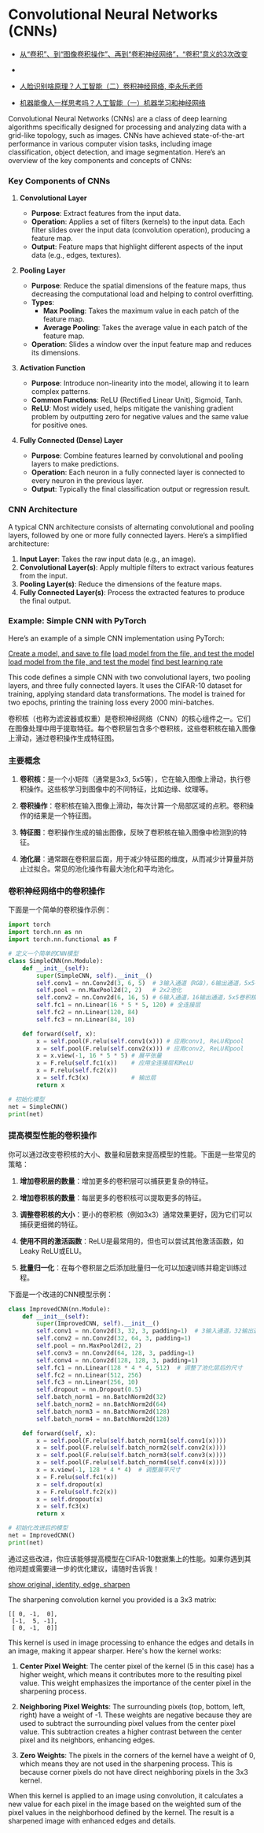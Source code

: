 <h1>Convolutional Neural Networks (CNNs)</h1>

* [从“卷积”、到“图像卷积操作”、再到“卷积神经网络”，“卷积”意义的3次改变](https://www.youtube.com/watch?v=D641Ucd_xuw)
* [](https://www.youtube.com/watch?v=JJSkAkPS8x4)
  
* [人脸识别啥原理？人工智能（二）卷积神经网络, 李永乐老师](https://www.youtube.com/watch?v=AFlIM0jSI9I)

* [机器能像人一样思考吗？人工智能（一）机器学习和神经网络](https://www.youtube.com/watch?v=5A9bmW1qTpk)

Convolutional Neural Networks (CNNs) are a class of deep learning algorithms specifically designed for processing and analyzing data with a grid-like topology, such as images. CNNs have achieved state-of-the-art performance in various computer vision tasks, including image classification, object detection, and image segmentation. Here’s an overview of the key components and concepts of CNNs:

### Key Components of CNNs

1. **Convolutional Layer**
   - **Purpose**: Extract features from the input data.
   - **Operation**: Applies a set of filters (kernels) to the input data. Each filter slides over the input data (convolution operation), producing a feature map.
   - **Output**: Feature maps that highlight different aspects of the input data (e.g., edges, textures).

2. **Pooling Layer**
   - **Purpose**: Reduce the spatial dimensions of the feature maps, thus decreasing the computational load and helping to control overfitting.
   - **Types**: 
     - **Max Pooling**: Takes the maximum value in each patch of the feature map.
     - **Average Pooling**: Takes the average value in each patch of the feature map.
   - **Operation**: Slides a window over the input feature map and reduces its dimensions.

3. **Activation Function**
   - **Purpose**: Introduce non-linearity into the model, allowing it to learn complex patterns.
   - **Common Functions**: ReLU (Rectified Linear Unit), Sigmoid, Tanh.
   - **ReLU**: Most widely used, helps mitigate the vanishing gradient problem by outputting zero for negative values and the same value for positive ones.

4. **Fully Connected (Dense) Layer**
   - **Purpose**: Combine features learned by convolutional and pooling layers to make predictions.
   - **Operation**: Each neuron in a fully connected layer is connected to every neuron in the previous layer.
   - **Output**: Typically the final classification output or regression result.

### CNN Architecture

A typical CNN architecture consists of alternating convolutional and pooling layers, followed by one or more fully connected layers. Here’s a simplified architecture:

1. **Input Layer**: Takes the raw input data (e.g., an image).
2. **Convolutional Layer(s)**: Apply multiple filters to extract various features from the input.
3. **Pooling Layer(s)**: Reduce the dimensions of the feature maps.
4. **Fully Connected Layer(s)**: Process the extracted features to produce the final output.

### Example: Simple CNN with PyTorch

Here’s an example of a simple CNN implementation using PyTorch:

[Create a model, and save to file](../src/simpleCNN.py)
[load model from the file, and test the model](../src/simpleCNN1.py)
[load model from the file, and test the model](../src/simpleCNN2.py)
[find best learning rate](../src/simpleCNN4.py)

This code defines a simple CNN with two convolutional layers, two pooling layers, and three fully connected layers. It uses the CIFAR-10 dataset for training, applying standard data transformations. The model is trained for two epochs, printing the training loss every 2000 mini-batches.

卷积核（也称为滤波器或权重）是卷积神经网络（CNN）的核心组件之一。它们在图像处理中用于提取特征。每个卷积层包含多个卷积核，这些卷积核在输入图像上滑动，通过卷积操作生成特征图。

### 主要概念

1. **卷积核**：是一个小矩阵（通常是3x3, 5x5等），它在输入图像上滑动，执行卷积操作。这些核学习到图像中的不同特征，比如边缘、纹理等。
  
2. **卷积操作**：卷积核在输入图像上滑动，每次计算一个局部区域的点积。卷积操作的结果是一个特征图。

3. **特征图**：卷积操作生成的输出图像，反映了卷积核在输入图像中检测到的特征。

4. **池化层**：通常跟在卷积层后面，用于减少特征图的维度，从而减少计算量并防止过拟合。常见的池化操作有最大池化和平均池化。

### 卷积神经网络中的卷积操作

下面是一个简单的卷积操作示例：

```python
import torch
import torch.nn as nn
import torch.nn.functional as F

# 定义一个简单的CNN模型
class SimpleCNN(nn.Module):
    def __init__(self):
        super(SimpleCNN, self).__init__()
        self.conv1 = nn.Conv2d(3, 6, 5)  # 3输入通道（RGB），6输出通道，5x5卷积核
        self.pool = nn.MaxPool2d(2, 2)   # 2x2池化
        self.conv2 = nn.Conv2d(6, 16, 5) # 6输入通道，16输出通道，5x5卷积核
        self.fc1 = nn.Linear(16 * 5 * 5, 120) # 全连接层
        self.fc2 = nn.Linear(120, 84)
        self.fc3 = nn.Linear(84, 10)

    def forward(self, x):
        x = self.pool(F.relu(self.conv1(x))) # 应用conv1, ReLU和pool
        x = self.pool(F.relu(self.conv2(x))) # 应用conv2, ReLU和pool
        x = x.view(-1, 16 * 5 * 5) # 展平张量
        x = F.relu(self.fc1(x))    # 应用全连接层和ReLU
        x = F.relu(self.fc2(x))
        x = self.fc3(x)            # 输出层
        return x

# 初始化模型
net = SimpleCNN()
print(net)
```

### 提高模型性能的卷积操作

你可以通过改变卷积核的大小、数量和层数来提高模型的性能。下面是一些常见的策略：

1. **增加卷积层的数量**：增加更多的卷积层可以捕获更复杂的特征。

2. **增加卷积核的数量**：每层更多的卷积核可以提取更多的特征。

3. **调整卷积核的大小**：更小的卷积核（例如3x3）通常效果更好，因为它们可以捕获更细微的特征。

4. **使用不同的激活函数**：ReLU是最常用的，但也可以尝试其他激活函数，如Leaky ReLU或ELU。

5. **批量归一化**：在每个卷积层之后添加批量归一化可以加速训练并稳定训练过程。

下面是一个改进的CNN模型示例：

```python
class ImprovedCNN(nn.Module):
    def __init__(self):
        super(ImprovedCNN, self).__init__()
        self.conv1 = nn.Conv2d(3, 32, 3, padding=1)  # 3输入通道，32输出通道，3x3卷积核，padding=1
        self.conv2 = nn.Conv2d(32, 64, 3, padding=1)
        self.pool = nn.MaxPool2d(2, 2)
        self.conv3 = nn.Conv2d(64, 128, 3, padding=1)
        self.conv4 = nn.Conv2d(128, 128, 3, padding=1)
        self.fc1 = nn.Linear(128 * 4 * 4, 512)  # 调整了池化层后的尺寸
        self.fc2 = nn.Linear(512, 256)
        self.fc3 = nn.Linear(256, 10)
        self.dropout = nn.Dropout(0.5)
        self.batch_norm1 = nn.BatchNorm2d(32)
        self.batch_norm2 = nn.BatchNorm2d(64)
        self.batch_norm3 = nn.BatchNorm2d(128)
        self.batch_norm4 = nn.BatchNorm2d(128)

    def forward(self, x):
        x = self.pool(F.relu(self.batch_norm1(self.conv1(x)))) 
        x = self.pool(F.relu(self.batch_norm2(self.conv2(x))))
        x = self.pool(F.relu(self.batch_norm3(self.conv3(x))))
        x = self.pool(F.relu(self.batch_norm4(self.conv4(x))))
        x = x.view(-1, 128 * 4 * 4)  # 调整展平尺寸
        x = F.relu(self.fc1(x))
        x = self.dropout(x)
        x = F.relu(self.fc2(x))
        x = self.dropout(x)
        x = self.fc3(x)
        return x

# 初始化改进后的模型
net = ImprovedCNN()
print(net)
```

通过这些改进，你应该能够提高模型在CIFAR-10数据集上的性能。如果你遇到其他问题或需要进一步的优化建议，请随时告诉我！

[show original, identity, edge, sharpen](../src/imageConverlotion.py)

The sharpening convolution kernel you provided is a 3x3 matrix:

```
[[ 0, -1,  0],
 [-1,  5, -1],
 [ 0, -1,  0]]
```

This kernel is used in image processing to enhance the edges and details in an image, making it appear sharper. Here's how the kernel works:

1. **Center Pixel Weight**: The center pixel of the kernel (5 in this case) has a higher weight, which means it contributes more to the resulting pixel value. This weight emphasizes the importance of the center pixel in the sharpening process.

2. **Neighboring Pixel Weights**: The surrounding pixels (top, bottom, left, right) have a weight of -1. These weights are negative because they are used to subtract the surrounding pixel values from the center pixel value. This subtraction creates a higher contrast between the center pixel and its neighbors, enhancing edges.

3. **Zero Weights**: The pixels in the corners of the kernel have a weight of 0, which means they are not used in the sharpening process. This is because corner pixels do not have direct neighboring pixels in the 3x3 kernel.

When this kernel is applied to an image using convolution, it calculates a new value for each pixel in the image based on the weighted sum of the pixel values in the neighborhood defined by the kernel. The result is a sharpened image with enhanced edges and details.